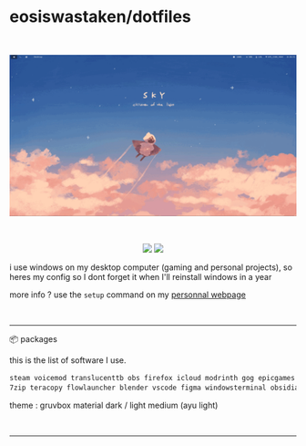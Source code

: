 # eosiswastaken/dotfiles

<br>

![image](https://raw.githubusercontent.com/eosiswastaken/dotfiles/main/.github/rice.gif)

<br>

<p align="center">
  <img src="https://img.shields.io/badge/Windows-0078D6?style=for-the-badge&logo=windows&logoColor=white" />
  <img src="https://img.shields.io/badge/Windows%20Terminal-%234D4D4D.svg?style=for-the-badge&logo=windows-terminal&logoColor=white" />
</p>

i use windows on my desktop computer (gaming and personal projects), so heres my config so I dont forget it when I'll reinstall windows in a year

more info ? use the `setup` command on my [personnal webpage](https://eosis.space)

<br>

---

📦 packages

this is the list of software I use.

```bash
steam voicemod translucenttb obs firefox icloud modrinth gog epicgames streamdeck discord battlenet volanta riot picoconnect multimc
7zip teracopy flowlauncher blender vscode figma windowsterminal obsidian git vcvrack vital zebar choco tableplus starship bitwarden powertoys
```

theme : gruvbox material dark / light medium (ayu light)

<br>

---

